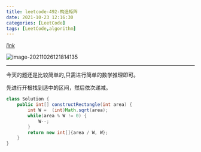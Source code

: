 ```yaml
---
title: leetcode-492-构造矩阵
date: 2021-10-23 12:16:30
categories: [LeetCode]
tags: [LeetCode,algorithm]
---
```


[$link$](https://leetcode-cn.com/problems/construct-the-rectangle/)

![image-20211026121814135](https://gitee.com/cao_ziqiang/img/raw/master/20211026121814.png)

<hr/>

今天的题还是比较简单的,只需进行简单的数学推理即可。

先进行开根找到适中的区间，然后依次递减。

```java
class Solution {
    public int[] constructRectangle(int area) {
        int W =  (int)Math.sqrt(area);
        while(area % W != 0) {
            W--;
        } 
        return new int[]{area / W, W};
    }
}
```

